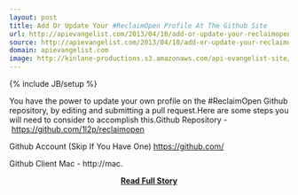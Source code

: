 ```yaml
---
layout: post
title: Add Or Update Your #ReclaimOpen Profile At The Github Site
url: http://apievangelist.com/2013/04/10/add-or-update-your-reclaimopen-profile-at-the-github-site/
source: http://apievangelist.com/2013/04/10/add-or-update-your-reclaimopen-profile-at-the-github-site/
domain: apievangelist.com
image: http://kinlane-productions.s3.amazonaws.com/api-evangelist-site/blog/github-logo-basic.png
---
```

{% include JB/setup %}<p>You have the power to update your own profile on the #ReclaimOpen Github repository, by editing and submitting a pull request.Here are some steps you will need to consider to accomplish this.Github Repository -&nbsp;https://github.com/1l2p/reclaimopen

Github Account (Skip If You Have One)
https://github.com/

Github Client
Mac - http://mac.</p>
<center><p><a href="http://apievangelist.com/2013/04/10/add-or-update-your-reclaimopen-profile-at-the-github-site/" style='padding:25px; font-sze:18px; font-weight: bold;'>Read Full Story</a></p></center>
